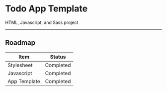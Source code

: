 # Todo App Template

HTML, Javascript, and Sass project

---

## Roadmap

| Item         | Status    |
| ------------ | --------- |
| Stylesheet   | Completed |
| Javascript   | Completed |
| App Template | Completed |
